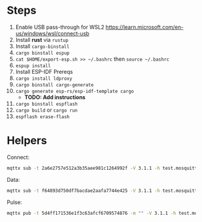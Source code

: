 # Steps
1. Enable USB pass-through for WSL2 https://learn.microsoft.com/en-us/windows/wsl/connect-usb
2. Install **rust** via `rustup`
3. Install `cargo-binstall`
4. `cargo binstall espup`
5. `cat $HOME/export-esp.sh >> ~/.bashrc` then `source ~/.bashrc`
6. `espup install`
7. Install ESP-IDF Prereqs
8. `cargo install ldproxy`
9. `cargo binstall cargo-generate`
10. `cargo generate esp-rs/esp-idf-template cargo`
    - **TODO: Add instructions**
11. `cargo binstall espflash`
12. `cargo build` or `cargo run`
13. `espflash erase-flash`

# Helpers
Connect:
```bash
mqttx sub -t 2a6e2757e512a3b35aee981c1264992f -V 3.1.1 -h test.mosquitto.org -p 8883 -l mqtts --ca src/mosquitto.org.crt -Pp msg.proto -Pmn Connect
```

Data:
```bash
mqttx sub -t f64893d750df7bacdae2aafa7744e425 -V 3.1.1 -h test.mosquitto.org -p 8883 -l mqtts --ca src/mosquitto.org.crt -Pp msg.proto -Pmn SensorData
```

Pulse:
```bash
mqttx pub -t 5d4ff171536e1f3c63afcf6709574876 -m "" -V 3.1.1 -h test.mosquitto.org -p 8883 -l mqtts --ca src/mosquitto.org.crt
```